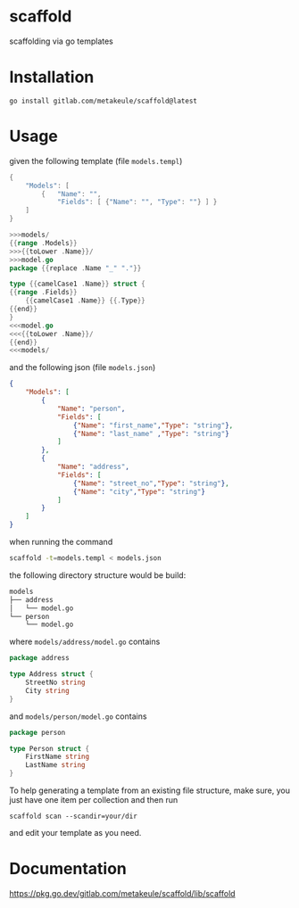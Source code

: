 # scaffold

scaffolding via go templates

Installation
============

`go install gitlab.com/metakeule/scaffold@latest`

Usage
=====

given the following template (file `models.templ`)

```go
{
    "Models": [
        {   "Name": "",
            "Fields": [ {"Name": "", "Type": ""} ] }
    ]
}

>>>models/
{{range .Models}}
>>>{{toLower .Name}}/
>>>model.go
package {{replace .Name "_" "."}}

type {{camelCase1 .Name}} struct {
{{range .Fields}}
    {{camelCase1 .Name}} {{.Type}}
{{end}}
}
<<<model.go
<<<{{toLower .Name}}/
{{end}}
<<<models/
```
and the following json (file `models.json`)

```json
{
    "Models": [
        {
            "Name": "person",
            "Fields": [
                {"Name": "first_name","Type": "string"},
                {"Name": "last_name" ,"Type": "string"}
            ]
        },
        {
            "Name": "address",
            "Fields": [
                {"Name": "street_no","Type": "string"},
                {"Name": "city","Type": "string"}
            ]
        }
    ]
}
```

when running the command

```sh
scaffold -t=models.templ < models.json
```

the following directory structure would be build:

```sh
models
├── address
│   └── model.go
└── person
    └── model.go
```

where `models/address/model.go` contains

```go
package address

type Address struct {
    StreetNo string
    City string
}
```

and `models/person/model.go` contains

```go
package person

type Person struct {
    FirstName string
    LastName string
}
```

To help generating a template from an existing file structure, make sure, you just have one item per collection and then run 

`scaffold scan --scandir=your/dir`

and edit your template as you need.

Documentation
=============

https://pkg.go.dev/gitlab.com/metakeule/scaffold/lib/scaffold